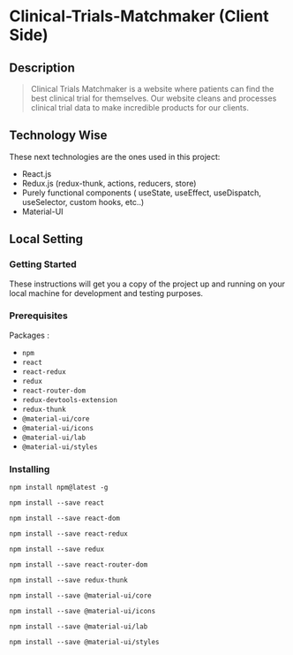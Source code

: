 # Clinical-Trials-Matchmaker (Client Side)
## Description 
> Clinical Trials Matchmaker is a website where patients can find the best clinical trial for themselves. 
Our website cleans and processes clinical trial data to make incredible products for our clients.

## Technology Wise
These next technologies are the ones used in this project:
* React.js
* Redux.js (redux-thunk, actions, reducers, store)
* Purely functional components ( useState, useEffect, useDispatch, useSelector, custom hooks, etc..)
* Material-UI
## Local Setting
### Getting Started
These instructions will get you a copy of the project up and running on your local machine for development and testing purposes.
### Prerequisites
Packages :
* `npm`
* `react`
* `react-redux`
* `redux`
* `react-router-dom`
* `redux-devtools-extension`
* `redux-thunk`
* `@material-ui/core`
* `@material-ui/icons`
* `@material-ui/lab`
* `@material-ui/styles`
### Installing
```
npm install npm@latest -g

npm install --save react

npm install --save react-dom

npm install --save react-redux

npm install --save redux 

npm install --save react-router-dom

npm install --save redux-thunk 

npm install --save @material-ui/core

npm install --save @material-ui/icons

npm install --save @material-ui/lab

npm install --save @material-ui/styles
